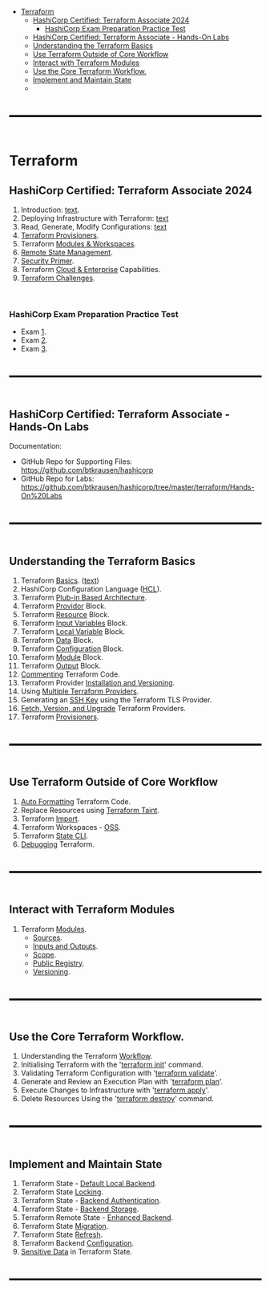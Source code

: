 - [Terraform](#terraform)
  - [HashiCorp Certified: Terraform Associate 2024](#hashicorp-certified-terraform-associate-2024)
    - [HashiCorp Exam Preparation Practice Test](#hashicorp-exam-preparation-practice-test)
  - [HashiCorp Certified: Terraform Associate - Hands-On Labs](#hashicorp-certified-terraform-associate---hands-on-labs)
  - [Understanding the Terraform Basics](#understanding-the-terraform-basics)
  - [Use Terraform Outside of Core Workflow](#use-terraform-outside-of-core-workflow)
  - [Interact with Terraform Modules](#interact-with-terraform-modules)
  - [Use the Core Terraform Workflow.](#use-the-core-terraform-workflow)
  - [Implement and Maintain State](#implement-and-maintain-state)
  - [](#)

<br>

<hr style="height:4px;background:black">

<br>

# Terraform 

## HashiCorp Certified: Terraform Associate 2024
1. Introduction: [text](hashicorp/introduction-to-terraform.md).
2. Deploying Infrastructure with Terraform: [text](deploy-infrastructure.md)
3. Read, Generate, Modify Configurations: [text](read-generate-modify.md)
4. [Terraform Provisioners](hashicorp/terraform-provisioners.md).
5. Terraform [Modules & Workspaces](hashicorp/modules-workspaces.md). 
6. [Remote State Management](hashicorp/remote-state-management.md).
7. [Security Primer](hashicorp/security-primer.md).
8. Terraform [Cloud & Enterprise](hashicorp/cloud-enterprise.md) Capabilities. 
9. [Terraform Challenges](hashicorp/terraform-challenges.md). 

<br>

### HashiCorp Exam Preparation Practice Test
* Exam [1](exam_practise/exam1.md).
* Exam [2](exam_practise/exam2.md).
* Exam [3](exam_practise/exam3.md).

<br>

<hr style="height:4px;background:black">

<br>

## HashiCorp Certified: Terraform Associate - Hands-On Labs
Documentation:
* GitHub Repo for Supporting Files: https://github.com/btkrausen/hashicorp 
* GitHub Repo for Labs: https://github.com/btkrausen/hashicorp/tree/master/terraform/Hands-On%20Labs

<br>

<hr style="height:4px;background:black">

<br>

## Understanding the Terraform Basics
1. Terraform [Basics](basics-docs/Terraform+Basics.pdf). ([text](basics-docs/Terraform+Basics.pdf))
2. HashiCorp Configuration Language ([HCL](basics-docs/HashiCorp+Configuration+Language.pdf)).
3. Terraform [Plub-in Based Architecture](basics-docs/Terraform+Plugin+Based+Architecture.pdf). 
4. Terraform [Providor](basics-docs/Intro+to+the+Terraform+Provider+Block.pdf) Block.
5. Terraform [Resource](basics-docs/Intro+to+the+Terraform+Resource+Block.pdf) Block. 
6. Terraform [Input Variables](basics-docs/Intro+to+the+Input+Variables+Block.pdf) Block.
7. Terraform [Local Variable](basics-docs/Intro+to+the+Local+Variables+Block.pdf) Block.
8. Terraform [Data](basics-docs/Intro+to+the+Data+Block.pdf) Block.
9. Terraform [Configuration](basics-docs/Intro+to+the+Terraform+Configuration+Block.pdf) Block. 
10. Terraform [Module](basics-docs/Intro+to+the+Module+Block.pdf) Block.
11. Terraform [Output](basics-docs/Intro+to+the+Terraform+Output+Block.pdf) Block.
12. [Commenting](basics-docs/Commenting+Terraform+Code.pdf) Terraform Code.
13. Terraform Provider [Installation and Versioning](basics-docs/Terraform+Providers+Installation.pdf). 
14. Using [Multiple Terraform Providers](basics-docs/Multiple+Terraform+Providers.pdf). 
15. Generating an [SSH Key](basics-docs/Terraform+TLS+Provider.pdf) using the Terraform TLS Provider.
16. [Fetch, Version, and Upgrade](basics-docs/Fetch+Version+and+Upgrade+Terraform+Providers.pdf) Terraform Providers. 
17. Terraform [Provisioners](basics-docs/Terraform+Provisioners.pdf).

<br>

<hr style="height:4px;background:black">

<br>

## Use Terraform Outside of Core Workflow
1. [Auto Formatting](outside-core-workflow-docs/Auto+Formatting+Terraform+Code.pdf) Terraform Code.
2. Replace Resources using [Terraform Taint](outside-core-workflow-docs/Terraform+Taint+and+Replace.pdf).
3. Terraform [Import](outside-core-workflow-docs/Terraform+Import.pdf).
4. Terraform Workspaces - [OSS](outside-core-workflow-docs/Terraform+Workspaces+-+OSS.pdf).
5. Terraform [State CLI](outside-core-workflow-docs/Terraform+State.pdf).
6. [Debugging](outside-core-workflow-docs/Debugging+Terraform.pdf) Terraform. 

<br>

<hr style="height:4px;background:black">

<br>

## Interact with Terraform Modules
1. Terraform [Modules](modules-docs/Terraform+Modules.pdf).
   * [Sources](modules-docs/Terraform+Modules+Sources.pdf).
   * [Inputs and Outputs](modules-docs/Terraform+Module+Inputs+and+Outputs.pdf). 
   * [Scope](modules-docs/Terraform+Module+Scope.pdf).
   * [Public Registry](modules-docs/Terraform+Module+Registry.pdf).
   * [Versioning](modules-docs/Terraform+Module+Versions.pdf).

<br>

<hr style="height:4px;background:black">

<br>

## Use the Core Terraform Workflow.
1. Understanding the Terraform [Workflow](core-docs/Terraform+Workflow.pdf).
2. Initialising Terraform with the '[terraform init](core-docs/Terraform+Init.pdf)' command.
3. Validating Terraform Configuration with '[terraform validate](core-docs/Validating+Terraform+Configuration.pdf)'.
4. Generate and Review an Execution Plan with '[terraform plan](core-docs/Terraform+Plan.pdf)'.
5. Execute Changes to Infrastructure with '[terraform apply](core-docs/Terraform+Apply.pdf)'.
6. Delete Resources Using the '[terraform destroy](core-docs/Terraform+Destroy.pdf)' command. 

<br>

<hr style="height:4px;background:black">

<br>

## Implement and Maintain State
1. Terraform State - [Default Local Backend](implement-and-maintain-state/Terraform+State+Default+Local+Backend.pdf).
2. Terraform State [Locking](implement-and-maintain-state/Terraform+State+Locking.pdf). 
3. Terraform State - [Backend Authentication](implement-and-maintain-state/Terraform+State+Backend+Authentication.pdf).
4. Terraform State - [Backend Storage](implement-and-maintain-state/Terraform+State+Backend+Storage.pdf).
5. Terraform Remote State - [Enhanced Backend](implement-and-maintain-state/Terraform+Remote+State+Enhanced+Backend.pdf).
6. Terraform State [Migration](implement-and-maintain-state/Terraform+State+Migration.pdf).
7. Terraform State [Refresh](implement-and-maintain-state/Terraform+State+Refresh.pdf).
8. Terraform Backend [Configuration](implement-and-maintain-state/Terraform+Backend+Configuration.pdf).
9. [Sensitive Data](implement-and-maintain-state/Sensitive+Data+in+Terraform+State.pdf) in Terraform State. 

<br>

<hr style="height:4px;background:black">

<br>

## 